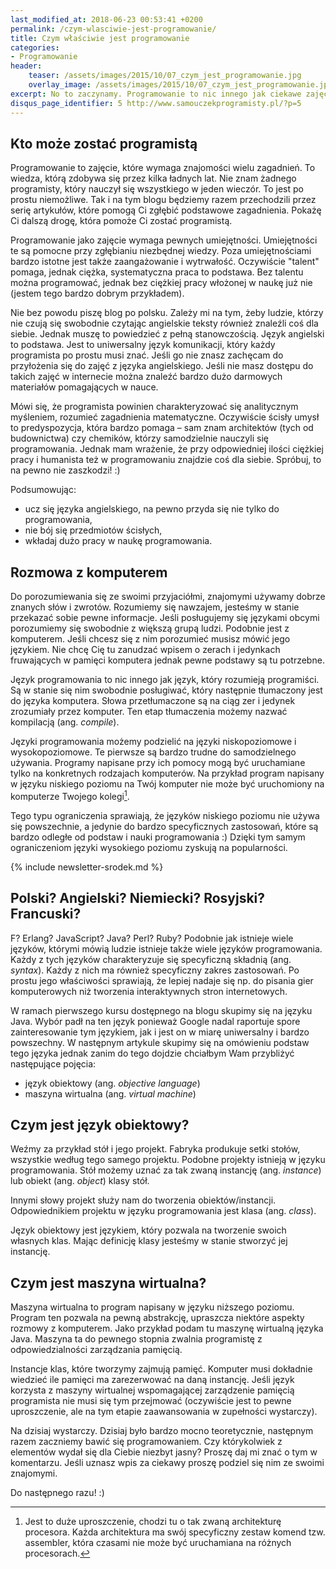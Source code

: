 ```yaml
---
last_modified_at: 2018-06-23 00:53:41 +0200
permalink: /czym-wlasciwie-jest-programowanie/
title: Czym właściwie jest programowanie
categories:
- Programowanie
header: 
    teaser: /assets/images/2015/10/07_czym_jest_programowanie.jpg
    overlay_image: /assets/images/2015/10/07_czym_jest_programowanie.jpg
excerpt: No to zaczynamy. Programowanie to nic innego jak ciekawe zajęcie. To ciągłe rozwiązywanie zagadek i problemów w kreatywny sposób. To też żmudna i pracochłonna praca wymagająca zaangażowania i ciągłej nauki. Mimo swoich wad zajmuję się tym od ładnych paru lat, moim zdaniem zalet jest znacznie więcej! W artykułach na tym blogu postaram się przeprowadzić Cię przez początki programowania, zarazić Cię tą pasją. Miejmy nadzieję, że mi się to uda :).
disqus_page_identifier: 5 http://www.samouczekprogramisty.pl/?p=5
---
```


## Kto może zostać programistą

Programowanie to zajęcie, które wymaga znajomości wielu zagadnień. To wiedza, którą zdobywa się przez kilka ładnych lat. Nie znam żadnego programisty, który nauczył się wszystkiego w jeden wieczór. To jest po prostu niemożliwe. Tak i na tym blogu będziemy razem przechodzili przez serię artykułów, które pomogą Ci zgłębić podstawowe zagadnienia. Pokażę Ci dalszą drogę, która pomoże Ci zostać programistą.

Programowanie jako zajęcie wymaga pewnych umiejętności. Umiejętności te są pomocne przy zgłębianiu niezbędnej wiedzy. Poza umiejętnościami bardzo istotne jest także zaangażowanie i wytrwałość. Oczywiście "talent" pomaga, jednak ciężka, systematyczna praca to podstawa. Bez talentu można programować, jednak bez ciężkiej pracy włożonej w naukę już nie (jestem tego bardzo dobrym przykładem).

Nie bez powodu piszę blog po polsku. Zależy mi na tym, żeby ludzie, którzy nie czują się swobodnie czytając angielskie teksty również znaleźli coś dla siebie. Jednak muszę to powiedzieć z pełną stanowczością. Język angielski to podstawa. Jest to uniwersalny język komunikacji, który każdy programista po prostu musi znać. Jeśli go nie znasz zachęcam do przyłożenia się do zajęć z języka angielskiego. Jeśli nie masz dostępu do takich zajęć w internecie można znaleźć bardzo dużo darmowych materiałów pomagających w nauce.

Mówi się, że programista powinien charakteryzować się analitycznym myśleniem, rozumieć zagadnienia matematyczne. Oczywiście ścisły umysł to predyspozycja, która bardzo pomaga &ndash; sam znam architektów (tych od budownictwa) czy chemików, którzy samodzielnie nauczyli się programowania. Jednak mam wrażenie, że przy odpowiedniej ilości ciężkiej pracy i humanista też w programowaniu znajdzie coś dla siebie. Spróbuj, to na pewno nie zaszkodzi! :)

Podsumowując:
 - ucz się języka angielskiego, na pewno przyda się nie tylko do programowania,
 - nie bój się przedmiotów ścisłych,
 - wkładaj dużo pracy w naukę programowania.

## Rozmowa z komputerem

Do porozumiewania się ze swoimi przyjaciółmi, znajomymi używamy dobrze znanych słów i zwrotów. Rozumiemy się nawzajem, jesteśmy w stanie przekazać sobie pewne informacje. Jeśli posługujemy się językami obcymi porozumiemy się swobodnie z większą grupą ludzi. Podobnie jest z komputerem. Jeśli chcesz się z nim porozumieć musisz mówić jego językiem. Nie chcę Cię tu zanudzać wpisem o zerach i jedynkach fruwających w pamięci komputera jednak pewne podstawy są tu potrzebne.

Język programowania to nic innego jak język, który rozumieją programiści. Są w stanie się nim swobodnie posługiwać, który następnie tłumaczony jest do języka komputera. Słowa przetłumaczone są na ciąg zer i jedynek zrozumiały przez komputer. Ten etap tłumaczenia możemy nazwać kompilacją (ang. _compile_).

Języki programowania możemy podzielić na języki niskopoziomowe i wysokopoziomowe. Te pierwsze są bardzo trudne do samodzielnego używania. Programy napisane przy ich pomocy mogą być uruchamiane tylko na konkretnych rodzajach komputerów. Na przykład program napisany w języku niskiego poziomu na Twój komputer nie może być uruchomiony na komputerze Twojego kolegi[^architektura].

[^architektura]: Jest to duże uproszczenie, chodzi tu o tak zwaną architekturę procesora. Każda architektura ma swój specyficzny zestaw komend tzw. assembler, która czasami nie może być uruchamiana na różnych procesorach.

Tego typu ograniczenia sprawiają, że języków niskiego poziomu nie używa się powszechnie, a jedynie do bardzo specyficznych zastosowań, które są bardzo odległe od podstaw i nauki programowania :) Dzięki tym samym ograniczeniom języki wysokiego poziomu zyskują na popularności.

{% include newsletter-srodek.md %}

## Polski? Angielski? Niemiecki? Rosyjski? Francuski?

F? Erlang? JavaScript? Java? Perl? Ruby? Podobnie jak istnieje wiele języków, którymi mówią ludzie istnieje także wiele języków programowania. Każdy z tych języków charakteryzuje się specyficzną składnią (ang. _syntax_). Każdy z nich ma również specyficzny zakres zastosowań. Po prostu jego właściwości sprawiają, że lepiej nadaje się np. do pisania gier komputerowych niż tworzenia interaktywnych stron internetowych.

W ramach pierwszego kursu dostępnego na blogu skupimy się na języku Java. Wybór padł na ten język ponieważ Google nadal raportuje spore zainteresowanie tym językiem, jak i jest on w miarę uniwersalny i bardzo powszechny. W następnym artykule skupimy się na omówieniu podstaw tego języka jednak zanim do tego dojdzie chciałbym Wam przybliżyć następujące pojęcia:

 - język obiektowy (ang. _objective language_)
 - maszyna wirtualna (ang. _virtual machine_)

## Czym jest język obiektowy?

Weźmy za przykład stół i jego projekt. Fabryka produkuje setki stołów, wszystkie według tego samego projektu. Podobne projekty istnieją w języku programowania. Stół możemy uznać za tak zwaną instancję (ang. _instance_) lub obiekt (ang. _object_) klasy stół.

Innymi słowy projekt służy nam do tworzenia obiektów/instancji. Odpowiednikiem projektu w języku programowania jest klasa (ang. _class_).

Język obiektowy jest językiem, który pozwala na tworzenie swoich własnych klas. Mając definicję klasy jesteśmy w stanie stworzyć jej instancję.

## Czym jest maszyna wirtualna?

Maszyna wirtualna to program napisany w języku niższego poziomu. Program ten pozwala na pewną abstrakcję, upraszcza niektóre aspekty rozmowy z komputerem. Jako przykład podam tu maszynę wirtualną języka Java. Maszyna ta do pewnego stopnia zwalnia programistę z odpowiedzialności zarządzania pamięcią.

Instancje klas, które tworzymy zajmują pamięć. Komputer musi dokładnie wiedzieć ile pamięci ma zarezerwować na daną instancję. Jeśli język korzysta z maszyny wirtualnej wspomagającej zarządzenie pamięcią programista nie musi się tym przejmować (oczywiście jest to pewne uproszczenie, ale na tym etapie zaawansowania w zupełności wystarczy).

Na dzisiaj wystarczy. Dzisiaj było bardzo mocno teoretycznie, następnym razem zaczniemy bawić się programowaniem. Czy którykolwiek z elementów wydał się dla Ciebie niezbyt jasny? Proszę daj mi znać o tym w komentarzu. Jeśli uznasz wpis za ciekawy proszę podziel się nim ze swoimi znajomymi.

Do następnego razu! :)
